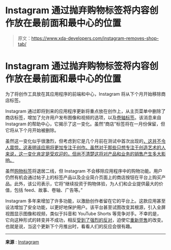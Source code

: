 # Instagram 通过抛弃购物标签将内容创作放在最前面和最中心的位置

> 原文：<https://www.xda-developers.com/instagram-removes-shop-tab/>

# Instagram 通过抛弃购物标签将内容创作放在最前面和最中心的位置

为了将创作工具放在其应用程序的前端和中心，Instagram 将从下个月开始移除商店标签。

Instagram 通过即将到来的应用程序更新将重点放在创作上，从主页菜单中删除了商店标签，增加了允许用户发布图像和视频的选项，以及[卷轴标签](https://www.xda-developers.com/instagram-updates-reels-templates/)。该消息来自 Instagram 的帮助中心，它揭示了这一变化。虽然“商店”标签将在一月份保留，但它将从下个月开始被删除。

虽然这一变化似乎很激烈，但考虑到它是几个月前在测试中首次出现的[，这并不令人震惊，这表明该应用将更加专注于创作。虽然对于那些只想专注于创造艺术的人来说，这一变化肯定是受欢迎的，但尚不清楚这将对产品和业务的销售产生多大影响。](https://www.xda-developers.com/instagram-removes-shop-tab-in-new-test/)

虽然[购物标签](https://www.xda-developers.com/instagram-updates-reels-templates/)将退居二线，但 Instagram 不会移除应用程序中的购物功能。用户仍然有机会通过帖子上的标签产品以及企业简介页面上的商店按钮在平台上购买产品。此外，该公司表示，它将“继续投资于购物体验，为人们和企业提供最大的价值，包括 feed、故事、卷轴、广告等。”

Instagram 多年来增加了许多功能，以激励创作者留在它的平台上。这款应用甚至设法增加了安全功能，以更好地保护用户。该平台甚至试图改变其根源，引入全屏视图显示图像和视频，类似于抖音和 YouTube Shorts 等竞争对手。不幸的是，它向这种形式的转变并不成功，相反[受到了强烈的反对](https://www.xda-developers.com/instagram-boss-takes-to-twitter-to-explain-platform-changes/)，迫使它[重新兜售](https://www.xda-developers.com/instagram-reverses-course-on-full-screen-update/)的改变。也就是说，当这个更新下个月推出时，看看人们的反应会很有趣。

* * *

**来源** : [Instagram](https://www.facebook.com/help/instagram/541982071188223)